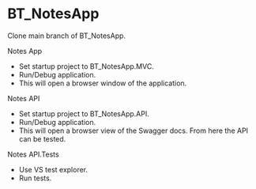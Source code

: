 # BT_NotesApp
Clone main branch of BT_NotesApp.

Notes App
* Set startup project to BT_NotesApp.MVC.
* Run/Debug application.
* This will open a browser window of the application. 

Notes API
* Set startup project to BT_NotesApp.API.
* Run/Debug application.
* This will open a browser view of the Swagger docs. From here the API can be tested.

Notes API.Tests
* Use VS test explorer.
* Run tests.
